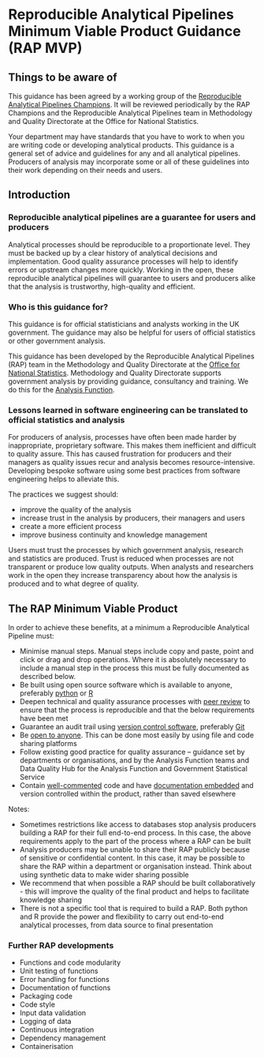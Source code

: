 # Reproducible Analytical Pipelines Minimum Viable Product Guidance (RAP MVP)

## Things to be aware of

This guidance has been agreed by a working group of the [Reproducible Analytical Pipelines Champions](https://gss.civilservice.gov.uk/about-us/champion-networks/reproducible-analytical-pipeline-rap-champions/).
It will be reviewed periodically by the RAP Champions and the Reproducible Analytical Pipelines team in Methodology and Quality Directorate at the Office for National Statistics.

Your department may have standards that you have to work to when you are writing code or developing analytical products.
This guidance is a general set of advice and guidelines for any and all analytical pipelines.
Producers of analysis may incorporate some or all of these guidelines into their work depending on their needs and users.

## Introduction

### Reproducible analytical pipelines are a guarantee for users and producers

Analytical processes should be reproducible to a proportionate level.
They must be backed up by a clear history of analytical decisions and implementation.
Good quality assurance processes will help to identify errors or upstream changes more quickly.
Working in the open, these reproducible analytical pipelines will guarantee to users and producers alike that the analysis is trustworthy, high-quality and efficient.

### Who is this guidance for?

This guidance is for official statisticians and analysts working in the UK government.
The guidance may also be helpful for users of official statistics or other government analysis.

This guidance has been developed by the Reproducible Analytical Pipelines (RAP) team in the Methodology and Quality Directorate at the [Office for National Statistics](https://www.ons.gov.uk/aboutus).
Methodology and Quality Directorate supports government analysis by providing guidance, consultancy and training. We do this for the [Analysis Function](https://www.gov.uk/government/organisations/government-analysis-function).

### Lessons learned in software engineering can be translated to official statistics and analysis

For producers of analysis, processes have often been made harder by inappropriate, proprietary software. This makes them inefficient and difficult to quality assure.
This has caused frustration for producers and their managers as quality issues recur and analysis becomes resource-intensive.
Developing bespoke software using some best practices from software engineering helps to alleviate this.

The practices we suggest should:
- improve the quality of the analysis
- increase trust in the analysis by producers, their managers and users
- create a more efficient process
- improve business continuity and knowledge management

Users must trust the processes by which government analysis, research and statistics are produced.
Trust is reduced when processes are not transparent or produce low quality outputs.
When analysts and researchers work in the open they increase transparency about how the analysis is produced and to what degree of quality.

## The RAP Minimum Viable Product

In order to achieve these benefits, at a minimum a Reproducible Analytical Pipeline must:
- Minimise manual steps. Manual steps include copy and paste, point and click or drag and drop operations. Where it is absolutely necessary to include a manual step in the process this must be fully documented as described below.
- Be built using open source software which is available to anyone, preferably [python](https://www.python.org/) or [R](https://www.r-project.org/)
- Deepen technical and quality assurance processes with [peer review](https://best-practice-and-impact.github.io/qa-of-code-guidance/peer_review.html) to ensure that the process is reproducible and that the below requirements have been met
- Guarantee an audit trail using [version control software](https://best-practice-and-impact.github.io/qa-of-code-guidance/version_control.html#why-do-we-need-version-control), preferably [Git](https://git-scm.com/)
- Be [open to anyone](https://best-practice-and-impact.github.io/qa-of-code-guidance/project_documentation.html#open-source-your-code-span-role-image-aria-label-difficulty-rating-2-out-of-5-span). This can be done most easily by using file and code sharing platforms
- Follow existing good practice for quality assurance – guidance set by departments or organisations, and by the Analysis Function teams and Data Quality Hub for the Analysis Function and Government Statistical Service
- Contain [well-commented](https://best-practice-and-impact.github.io/qa-of-code-guidance/code_documentation.html#comments-span-role-image-aria-label-difficulty-rating-1-out-of-5-span) code and have [documentation embedded](https://best-practice-and-impact.github.io/qa-of-code-guidance/project_documentation.html) and version controlled within the product, rather than saved elsewhere


Notes:
- Sometimes restrictions like access to databases stop analysis producers building a RAP for their full end-to-end process. In this case, the above requirements apply to the part of the process where a RAP can be built
- Analysis producers may be unable to share their RAP publicly because of sensitive or confidential content. In this case, it may be possible to share the RAP within a department or organisation instead. Think about using synthetic data to make wider sharing possible
- We recommend that when possible a RAP should be built collaboratively - this will improve the quality of the final product and helps to facilitate knowledge sharing
- There is not a specific tool that is required to build a RAP. Both python and R provide the power and flexibility to carry out end-to-end analytical processes, from data source to final presentation

### Further RAP developments
- Functions and code modularity
- Unit testing of functions
- Error handling for functions
- Documentation of functions
- Packaging code
- Code style
- Input data validation
- Logging of data
- Continuous integration
- Dependency management
- Containerisation
